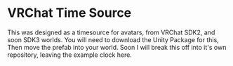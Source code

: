 # VRChat Time Source

This was designed as a timesource for avatars, from VRChat SDK2, and soon SDK3 worlds.
You will need to download the Unity Package for this, Then move the prefab into your world.
Soon I will break this off into it's own repository, leaving the example clock here.
